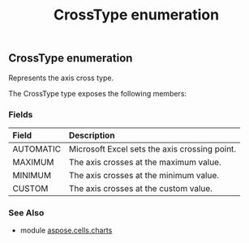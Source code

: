 ﻿---
title: CrossType enumeration
second_title: Aspose.Cells for Python via .NET API References
description: 
type: docs
weight: 460
url: /aspose.cells.charts/crosstype/
is_root: false
---

## CrossType enumeration

Represents the axis cross type.



The CrossType type exposes the following members:

### Fields
| Field | Description |
| :- | :- |
| AUTOMATIC | Microsoft Excel sets the axis crossing point. |
| MAXIMUM | The axis crosses at the maximum value. |
| MINIMUM | The axis crosses at the minimum value. |
| CUSTOM | The axis crosses at the custom value. |



### See Also
* module [aspose.cells.charts](..)
